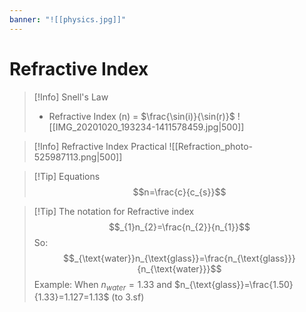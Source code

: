 ```yaml
---
banner: "![[physics.jpg]]"
---
```

# Refractive Index


> [!Info] Snell's Law
> - Refractive Index (n) = $\frac{\sin(i)}{\sin(r)}$
> ![[IMG_20201020_193234-1411578459.jpg|500]]


> [!Info] Refractive Index Practical
> ![[Refraction_photo-525987113.png|500]]

> [!Tip] Equations
> $$n=\frac{c}{c_{s}}$$

> [!Tip] The notation for Refractive index
> $$_{1}n_{2}=\frac{n_{2}}{n_{1}}$$
> So:
> $$_{\text{water}}n_{\text{glass}}=\frac{n_{\text{glass}}}{n_{\text{water}}}$$
> Example:
> When $n_{water}=1.33$ and $n_{\text{glass}}=\frac{1.50}{1.33}=1.127=1.13$ (to 3.sf)